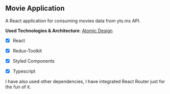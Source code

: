 ## Movie Application

A React application for consuming movies data from yts.mx API.

**Used Technologies & Architecture**: 
[Atomic Design](https://paulonteri.com/thoughts/atomic-design-react)

- [x] React
- [x] Redux-Toolkit
- [x] Styled Components
- [x] Typescript


I have also used other dependencies, I have integrated React Router just for the fun of it.
